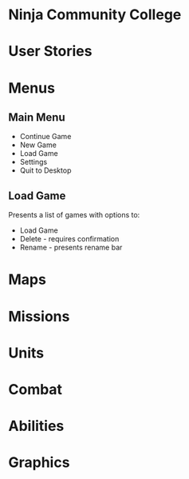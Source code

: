 # Ninja Community College


# User Stories


# Menus
## Main Menu
- Continue Game
- New Game
- Load Game
- Settings
- Quit to Desktop

## Load Game
Presents a list of games with options to:
- Load Game
- Delete - requires confirmation
- Rename - presents rename bar

# Maps


# Missions


# Units


# Combat


# Abilities


# Graphics


